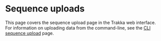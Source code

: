
# Sequence uploads

This page covers the sequence upload page in the Trakka web interface. For information on uploading data from the 
command-line, see the [CLI sequence upload](/CLI/CLI-sequence-upload.md) page.